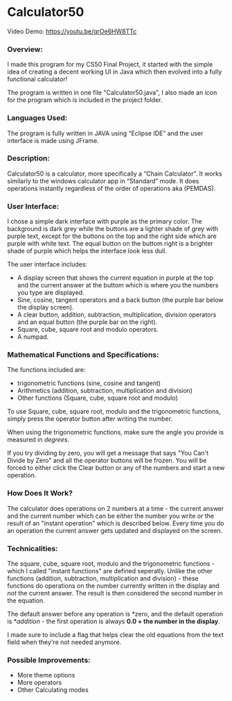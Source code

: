 # Calculator50
Video Demo:  https://youtu.be/qrOe6HW8TTc

### Overview:

I made this program for my CS50 Final Project, it started with the simple idea of creating a decent working UI in Java which then evolved into a fully functional calculator!

The program is written in one file "Calculator50.java", I also made an icon for the program which is included in the project folder.

### Languages Used:
The program is fully written in JAVA using “Eclipse IDE” and the user interface is made using JFrame.

### Description:
Calculator50 is a calculator, more specifically a “Chain Calculator”. It works similarly to the windows calculator app in “Standard” mode. It does operations instantly regardless of the order of operations aka (PEMDAS).

### User Interface:
I chose a simple dark interface with purple as the primary color.
The background is dark grey while the buttons are a lighter shade of grey with purple text, except for the buttons on the top and the right side which are purple with white text. The equal button on the buttom right is a brighter shade of purple which helps the interface look less dull.

The user interface includes:
- A display screen that shows the current equation in purple at the top and the current answer at the buttom which is where you the numbers you type are displayed.
- Sine, cosine, tangent operators and a back button (the purple bar below the display screen).
- A clear button, addition, subtraction, multiplication, division operators
and an equal button (the purple bar on the right).
- Square, cube, square root and modulo operators.
- A numpad.

### Mathematical Functions and Specifications:
The functions included are:
- trigonometric functions (sine, cosine and tangent)
- Arithmetics (addition, subtraction, multiplication and division)
- Other functions (Square, cube, square root and modulo)

To use Square, cube, square root, modulo and the trigonometric functions, simply press the operator button after writing the number.

When using the trigonometric functions, make sure the angle you provide is measured in *degrees*.

If you try dividing by zero, you will get a message that says "You Can't Divide by Zero" and all the operator buttons will be frozen. You will be forced to either click the Clear button or any of the numbers and start a new operation.

### How Does It Work?
The calculator does operations on 2 numbers at a time - the current answer and the current number which can be either the number you write *or* the result of an "instant operation" which is described below. Every time you do an operation the current answer gets updated and displayed on the screen.

### Technicalities:
The square, cube, square root, modulo and the trigonometric functions - which I called "instant functions" are defined seperatly.
Unlike the other functions (addition, subtraction, multiplication and division) - these functions do operations on the number currently written in the display and *not* the current answer. The result is then considered the second number in the equation.

The default answer before any operation is *zero, and the default operation is **addition* - the first operation is always **0.0 + the number in the display**.

I made sure to include a flag that helps clear the old equations from the text field when they're not needed anymore.

### Possible Improvements:
- More theme options
- More operators
- Other Calculating modes
